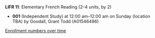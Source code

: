 **LIFR 11**: Elementary French Reading (2–4 units, by 2)

- **001** (Independent Study) at 12:00 am–12:00 am on Sunday (location TBA) by Goodall, Grant Todd (A01546486)

[Enrollment numbers over time](./LIFR11.tsv)

